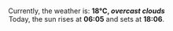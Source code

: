 <p  align="center"><br/>Currently, the weather is: <b> 18°C, <i>overcast clouds</i></b></br>Today, the sun rises at <b>06:05</b> and sets at <b>18:06</b>.</p>